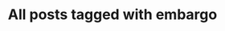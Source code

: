 ---
layout: tag
title: "All posts tagged with embargo"
permalink: /weblog/tags/embargo/
taxonomy: embargo
---